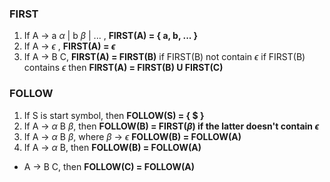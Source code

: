### FIRST
1. If A -> a $\alpha$ | b $\beta$ | ...  , **FIRST(A) = { a, b, ... }**
2. If A -> $\epsilon$ , **FIRST(A) = $\epsilon$**
3. If A -> B C, 
	   **FIRST(A) = FIRST(B)** if FIRST(B) not contain $\epsilon$
	   if FIRST(B) contains $\epsilon$ then 
		   **FIRST(A) = FIRST(B) U FIRST(C)**

### FOLLOW
1. If S is start symbol, then **FOLLOW(S) = { $ }**
2. If A -> $\alpha$ B $\beta$, then **FOLLOW(B) = FIRST($\beta$) if the latter doesn't contain $\epsilon$**
3. If A -> $\alpha$ B $\beta$, where $\beta$ -> $\epsilon$
	   **FOLLOW(B) = FOLLOW(A)**
4. If A -> $\alpha$ B, then **FOLLOW(B) = FOLLOW(A)**

- A -> B C, then **FOLLOW(C) = FOLLOW(A)** 

